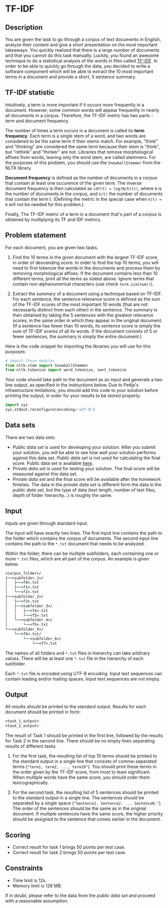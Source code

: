 # TF-IDF


## Description
You are given the task to go through a corpus of text documents in English, analyze their content and give a short presentation on the most important takeaways. You quickly realized that there is a large number of documents and that you cannot do this task manually. Luckily, you found an awesome technique to do a statistical analysis of the words in files called [TF-IDF](https://en.wikipedia.org/wiki/Tf%E2%80%93idf). In order to be able to quickly go through the data, you decided to write a software component which will be able to extract the 10 most important terms in a document and provide a short, 5 sentence summary.

## TF-IDF statistic
Intuitively, a term is more important if it occurs more frequently in a document. However, some common words will appear frequently in nearly all documents in a corpus. Therefore, the TF-IDF metric has two parts - term and document frequency.

The number of times a term occurs in a document is called its **term frequency**. Each term is a single stem of a word, and two words are considered to be the same term if their stems match. For example, "think" and "thinking" are considered the same term because their stem is "think", but "rethink" and "thinker" are not. Libraries that remove morphological affixes from words, leaving only the word stem, are called stemmers. For the purposes of this problem, you should use the `SnowballStemmer` from the NLTK library.

**Document frequency** is defined as the number of documents in a corpus that contain at least one occurence of the given term. The inverse document frequency is then calculated as `idf(t) = log(N/k(t))`, where `N` is the number of documents in the corpus, and `k(t)` the number of documents that contain the term t.
(Defining the metric in the special case when `k(t) = 0` will not be needed for this problem.)

Finally, The TF-IDF metric of a term in a document that's part of a corpus is obtained by multiplying its TF and IDF metrics.

## Problem statement

For each document, you are given two tasks.

1. Find the 10 terms in the given document with the largest TF-IDF score, in order of descending score. In order to find the top 10 terms, you will need to first tokenize the words in the documents and process them by removing morphological affixes. If the document contains less than 10 different terms, print all the terms as stated above. Ignore terms that contain non-alphanumerical characters (use check `term.isalnum()`).

2. Extract the summary of a document using a technique based on TF-IDF. For each sentence, the sentence relevance score is defined as the sum of the TF-IDF scores of the most important 10 words (that are not necessarily distinct from each other) in the sentence. The summary is then obtained by taking the 5 sentences with the greatest relevance scores, in the same order in which they appear in the original document. (If a sentence has fewer than 10 words, its sentence score is simply the sum of TF-IDF scores of all its words. If the document consists of 5 or fewer sentences, the summary is simply the entire document.)

Here is the code snippet for importing the libraries you will use for this purposes:

```python
# import these modules
from nltk.stem import SnowballStemmer
from nltk.tokenize import word_tokenize, sent_tokenize
```

Your code should take path to the document as an input and generate a two line output, as specified in the instructions below. Due to Petlja's infrastructure limitations, you should add this code to your solution before printing the output, in order for your results to be stored properly:

```python
import sys
sys.stdout.reconfigure(encoding='utf-8')
```

## Data sets

There are two data sets:
* *Public data set* is used for developing your solution.
After you submit your solution, you will be able to see how well your solution performs against this data set.
*Public data set* is not used for calculating the final score. Public data set is available [here](https://petljamediastorage.blob.core.windows.net/psiml/2020/TFIDF/public.zip).
* *Private data set* is used for testing your solution. The final score will be measured against this data set.
* *Private data set* and the final score will be available after the homework finishes. The data in the *private data set* is different form the data in the *public data set*, but the type of data (text length, number of text files, depth of folder hierarchy...) is roughly the same.

## Input

Inputs are given through standard input.

The input will have exactly two lines. The first input line contains the path to the folder which contains the corpus of documents. The second input line contains the path to the  `*.txt` document that needs to be analyzed.

Within the folder, there can be multiple subfolders, each containing one or more  `*.txt` files, which are all part of the corpus. An example is given below.

```cmd
<corpus_folder>/
├──<subfolder_1>/
│   ├──<f0>.txt
│   ├──<f1>.txt
│   └──<f2>.txt
├──<subfolder_2>/
│   ├──<f3>.txt
|   ├──<subfolder_3>/
│   │   ├──<f4>.txt
│   │   └──<f5>.txt
|   └──<subfolder_4>/
│       └──<f5>.txt
└──<subfolder_5>/
    └──<f6>.txt/
        └──<subfolder_6>/
            └──<f7>.txt
```

The names of all folders and `*.txt` files in hierarchy can take arbitrary values. There will be at least one `*.txt` file in the hierarchy of each subfolder.

Each `*.txt` file is encoded using UTF-8 encoding. Input text sequences can contain leading and/or trailing spaces. Input text sequences are not empty.

## Output

All results should be printed to the standard output. Results for each document should be printed in form:

```cmd
<task_1_output>
<task_2_output>
```

 The result of Task 1 should be printed in the first line, followed by the results for Task 2 in the second line. There should be no empty lines separating results of different tasks.

1. For the first task, the resulting list of top 10 terms should be printed to the standard output in a single line that consists of comma-separated terms (`"term1, term2, ..., term10"`). You should print these terms in the order given by the TF-IDF score, from most to least significant. When multiple words have the same score, you should order them lexicographically.

2. For the second task, the resulting list of 5 sentences should be printed to the standard output in a single line. The sentences should be separated by a single space (`"Sentence1. Sentence2. ... SentenceN."`). The order of the sentences should be the same as in the original document. If multiple sentences have the same score, the higher priority should be assigned to the sentence that comes earlier in the document.

## Scoring

- Correct result for task 1 brings 50 points per test case.
- Correct result for task 2 brings 50 points per test case.

## Constraints

* Time limit is 12s.
* Memory limit is 128 MB.

If in doubt, please refer to the data from the *public data set* and proceed with a reasonable assumption.
